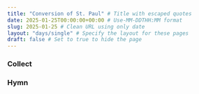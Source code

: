 ```yaml
---
title: "Conversion of St. Paul" # Title with escaped quotes
date: 2025-01-25T00:00:00+00:00 # Use-MM-DDTHH:MM format
slug: 2025-01-25 # Clean URL using only date
layout: "days/single" # Specify the layout for these pages
draft: false # Set to true to hide the page
---
```


### Collect


### Hymn